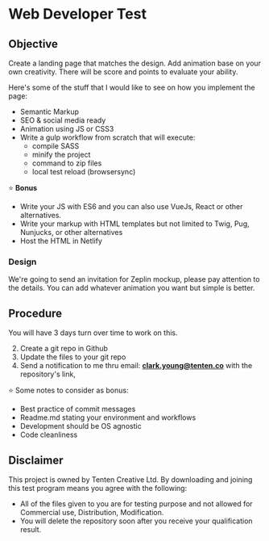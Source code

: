 # Web Developer Test

## Objective
Create a landing page that matches the design. Add animation base on your own creativity. There will be score and points to evaluate your ability.

Here's some of the stuff that I would like to see on how you implement the page:
- Semantic Markup
- SEO & social media ready
- Animation using JS or CSS3
- Write a gulp workflow from scratch that will execute:
    - compile SASS
    - minify the project
    - command to zip files
    - local test reload (browsersync)

⭐️ **Bonus**
- Write your JS with ES6 and you can also use VueJs, React or other alternatives.
- Write your markup with HTML templates but not limited to Twig, Pug, Nunjucks, or other alternatives
- Host the HTML in Netlify

### Design
We're going to send an invitation for Zeplin mockup, please pay attention to the details. You can add whatever animation you want but simple is better.

## Procedure
You will have 3 days turn over time to work on this. 

2. Create a git repo in Github
3. Update the files to your git repo
4. Send a notification to me thru email: **clark.young@tenten.co** with the repository's link,

⭐️ Some notes to consider as bonus:
- Best practice of commit messages
- Readme.md stating your environment and workflows
- Development should be OS agnostic
- Code cleanliness

## Disclaimer
This project is owned by Tenten Creative Ltd. By downloading and joining this test program means you agree with the following:

- All of the files given to you are for testing purpose and not allowed for Commercial use, Distribution, Modification. 
- You will delete the repository soon after you receive your qualification result.